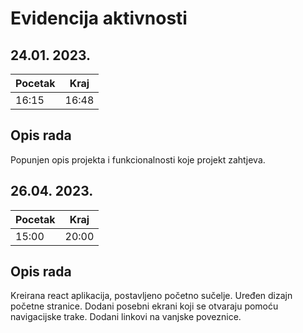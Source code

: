 # Evidencija aktivnosti

## 24.01. 2023. 
Pocetak | Kraj 
--------| ----
16:15   | 16:48
## Opis rada
Popunjen opis projekta i funkcionalnosti koje projekt zahtjeva.

## 26.04. 2023. 
Pocetak | Kraj 
--------| ----
15:00   | 20:00
## Opis rada
Kreirana react aplikacija, postavljeno početno sučelje. Uređen dizajn početne stranice. 
Dodani posebni ekrani koji se otvaraju pomoću navigacijske trake. 
Dodani linkovi na vanjske poveznice.
